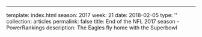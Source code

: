 ---
template: index.html
season: 2017
week: 21
date: 2018-02-05
type: ''
collection: articles
permalink: false
title: End of the NFL 2017 season - PowerRankings
description: The Eagles fly home with the Superbowl
